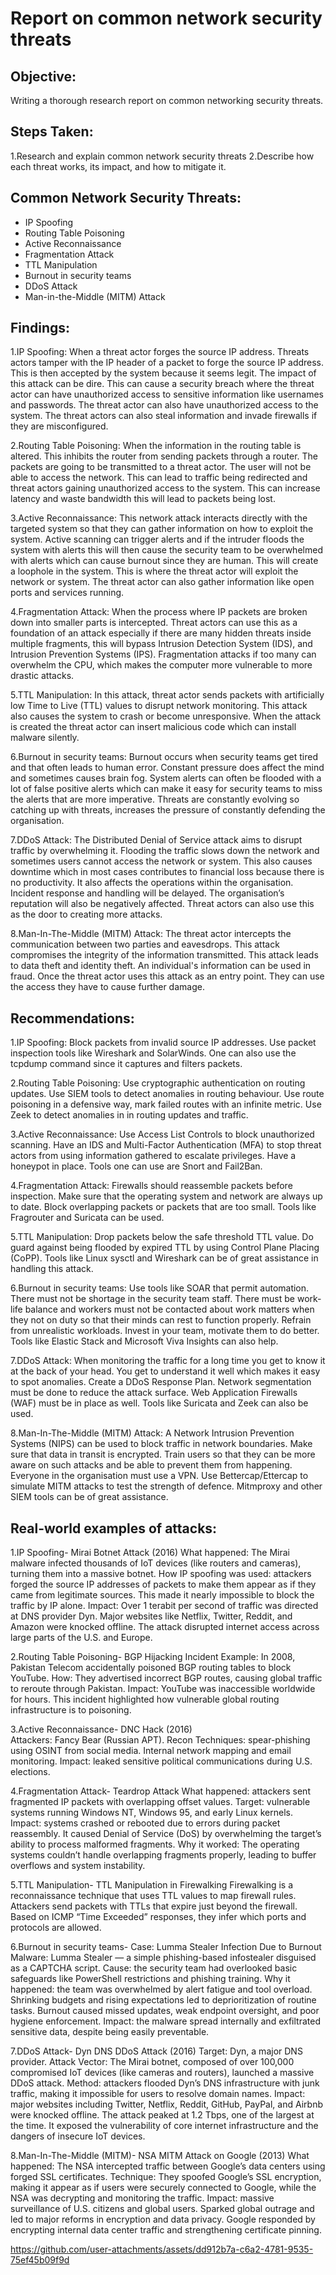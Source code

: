 # Report on common network security threats 
  
## Objective: 
Writing a thorough research report on common networking security threats. 
 
## Steps Taken: 
1.Research and explain common network security threats 
2.Describe how each threat works, its impact, and how to mitigate it. 
 
## Common Network Security Threats: 
* IP Spoofing 
* Routing Table Poisoning 
* Active Reconnaissance 
* Fragmentation Attack 
* TTL Manipulation 
* Burnout in security teams 
* DDoS Attack 
* Man-in-the-Middle (MITM) Attack 
 
## Findings: 
1.IP Spoofing: When a threat actor forges the source IP address. Threats actors tamper with the IP header of a packet to forge the source IP address. This is then accepted by the system because it seems legit. The impact of this attack can be dire. This can cause a security breach where the threat actor can have unauthorized access to sensitive information like usernames and passwords. The threat actor can also have unauthorized access to the system. The threat actors can also steal information and invade firewalls if they are misconfigured. 
 
2.Routing Table Poisoning: When the information in the routing table is altered. This inhibits the router from sending packets through a router. The packets are going to be transmitted to a threat actor. The user will not be able to access the network. This can lead to traffic being redirected and threat actors gaining unauthorized access to the system. This can increase latency and waste bandwidth this will lead to packets being lost.  
 
3.Active Reconnaissance: This network attack interacts directly with the targeted system so that they can gather information on how to exploit the system. Active scanning can trigger alerts and if the intruder floods the system with alerts this will then cause the security team to be overwhelmed with alerts which can cause burnout since they are human. This will create a loophole in the system. This is where the threat actor will exploit the network or system. The threat actor can also gather information like open ports and services running. 
 
4.Fragmentation Attack: When the process where IP packets are broken down into smaller parts is intercepted. Threat actors can use this as a foundation of an attack especially if there are many hidden threats inside multiple fragments, this will bypass Intrusion Detection System (IDS), and Intrusion Prevention Systems (IPS). Fragmentation attacks if too many can overwhelm the CPU, which makes the computer more vulnerable to more drastic attacks. 
 
5.TTL Manipulation: In this attack, threat actor sends packets with artificially low Time to Live (TTL) values to disrupt network monitoring. This attack also causes the system to crash or become unresponsive. When the attack is created the threat actor can insert malicious code which can install malware silently. 
 
6.Burnout in security teams: Burnout occurs when security teams get tired and that often leads to human error. Constant pressure does affect the mind and sometimes causes brain fog. System alerts can often be flooded with a lot of false positive alerts which can make it easy for security teams to miss the alerts that are more imperative. Threats are constantly evolving so catching up with threats, increases the pressure of constantly defending the organisation.  
 
7.DDoS Attack: The Distributed Denial of Service attack aims to disrupt traffic by overwhelming it. Flooding the traffic slows down the network and sometimes users cannot access the network or system. This also causes downtime which in most cases contributes to financial loss because there is no productivity.  It also affects the operations within the organisation. Incident response and handling will be delayed. The organisation’s reputation will also be negatively affected. Threat actors can also use this as the door to creating more attacks. 
 
8.Man-In-The-Middle (MITM) Attack: The threat actor intercepts the communication between two parties and eavesdrops. This attack compromises the integrity of the information transmitted. This attack leads to data theft and identity theft. An individual's information can be used in fraud. Once the threat actor uses this attack as an entry point. They can use the access they have to cause further damage.  
 
## Recommendations: 
1.IP Spoofing: Block packets from invalid source IP addresses. 
Use packet inspection tools like Wireshark and SolarWinds. One can also use the tcpdump command since it captures and filters packets. 
 
2.Routing Table Poisoning: Use cryptographic authentication on routing updates. Use SIEM tools to detect anomalies in routing behaviour. Use route poisoning in a defensive way, mark failed routes with an infinite metric. Use Zeek to detect anomalies in in routing updates and traffic. 
 
3.Active Reconnaissance: Use Access List Controls to block unauthorized scanning. Have an IDS and Multi-Factor Authentication (MFA) to stop threat actors from using information gathered to escalate privileges. Have a honeypot in place. Tools one can use are Snort and Fail2Ban. 
 
4.Fragmentation Attack: Firewalls should reassemble packets before inspection. Make sure that the operating system and network are always up to date. Block overlapping packets or packets that are too small. Tools like Fragrouter and Suricata can be used. 
 
5.TTL Manipulation:  Drop packets below the safe threshold TTL value. Do guard against being flooded by expired TTL by using Control Plane Placing (CoPP). Tools like Linux sysctl and Wireshark can be of great assistance in handling this attack. 
 
6.Burnout in security teams: Use tools like SOAR that permit automation. There must not be shortage in the security team staff. There must be work-life balance and workers must not be contacted about work matters when they not on duty so that their minds can rest to function properly. Refrain from unrealistic workloads. Invest in your team, motivate them to do better. Tools like Elastic Stack and Microsoft Viva Insights can also help. 
 
7.DDoS Attack: When monitoring the traffic for a long time you get to know it at the back of your head. You get to understand it well which makes it easy to spot anomalies. Create a DDoS Response Plan. Network segmentation must be done to reduce the attack surface. Web Application Firewalls (WAF) must be in place as well. Tools like Suricata and Zeek can also be used.  
 
8.Man-In-The-Middle (MITM) Attack: A Network Intrusion Prevention Systems (NIPS) can be used to block traffic in network boundaries. Make sure that data in transit is encrypted. Train users so that they can be more aware on such attacks and be able to prevent them from happening. Everyone in the organisation must use a VPN. Use Bettercap/Ettercap to simulate MITM attacks to test the strength of defence. Mitmproxy and other SIEM tools can be of great assistance.  
 
## Real-world examples of attacks: 
1.IP Spoofing- Mirai Botnet Attack (2016) 
What happened: The Mirai malware infected thousands of IoT devices (like routers and cameras), turning them into a massive botnet. How IP spoofing was used: attackers forged the source IP addresses of packets to make them appear as if they came from legitimate sources. This made it nearly impossible to block the traffic by IP alone. Impact: Over 1 terabit per second of traffic was directed at DNS provider Dyn. 
Major websites like Netflix, Twitter, Reddit, and Amazon were knocked offline. The attack disrupted internet access across large parts of the U.S. and Europe. 
 
2.Routing Table Poisoning- BGP Hijacking Incident 
Example: In 2008, Pakistan Telecom accidentally poisoned BGP routing tables to block YouTube. How: They advertised incorrect BGP routes, causing global traffic to reroute through Pakistan. Impact: YouTube was inaccessible worldwide for hours. This incident highlighted how vulnerable global routing infrastructure is to poisoning.  
 
3.Active Reconnaissance- DNC Hack (2016)  
Attackers: Fancy Bear (Russian APT). Recon Techniques: spear-phishing using OSINT from social media. Internal network mapping and email monitoring. Impact: leaked sensitive political communications during U.S. elections. 
 
4.Fragmentation Attack- Teardrop Attack 
What happened: attackers sent fragmented IP packets with overlapping offset values. Target: vulnerable systems running Windows NT, Windows 95, and early Linux kernels. Impact: systems crashed or rebooted due to errors during packet reassembly. It caused Denial of Service (DoS) by overwhelming the target’s ability to process malformed fragments. Why it worked: The operating systems couldn’t handle overlapping fragments properly, leading to buffer overflows and system instability. 
 
5.TTL Manipulation- TTL Manipulation in Firewalking 
Firewalking is a reconnaissance technique that uses TTL values to map firewall rules. Attackers send packets with TTLs that expire just beyond the firewall. Based on ICMP “Time Exceeded” responses, they infer which ports and protocols are allowed. 
 
6.Burnout in security teams- Case: Lumma Stealer Infection Due to Burnout Malware: Lumma Stealer — a simple phishing-based infostealer disguised as a CAPTCHA script. Cause: the security team had overlooked basic safeguards like PowerShell restrictions and phishing training. Why it happened: the team was overwhelmed by alert fatigue and tool overload. Shrinking budgets and rising expectations led to deprioritization of routine tasks. Burnout caused missed updates, weak endpoint oversight, and poor hygiene enforcement. Impact: the malware spread internally and exfiltrated sensitive data, despite being easily preventable. 
 
7.DDoS Attack- Dyn DNS DDoS Attack (2016) 
Target: Dyn, a major DNS provider. Attack Vector: The Mirai botnet, composed of over 100,000 compromised IoT devices (like cameras and routers), launched a massive DDoS attack. Method: attackers flooded Dyn’s DNS infrastructure with junk traffic, making it impossible for users to resolve domain names. Impact: major websites including Twitter, Netflix, Reddit, GitHub, PayPal, and Airbnb were knocked offline. The attack peaked at 1.2 Tbps, one of the largest at the time. It exposed the vulnerability of core internet infrastructure and the dangers of insecure IoT devices. 
 
 
8.Man-In-The-Middle (MITM)- NSA MITM Attack on Google (2013) 
What happened: The NSA intercepted traffic between Google’s data centers using forged SSL certificates. 
Technique: They spoofed Google’s SSL encryption, making it appear as if users were securely connected to Google, while the NSA was decrypting and monitoring the traffic. Impact: massive surveillance of U.S. citizens and global users. Sparked global outrage and led to major reforms in encryption and data privacy. Google responded by encrypting internal data center traffic and strengthening certificate pinning.



https://github.com/user-attachments/assets/dd912b7a-c6a2-4781-9535-75ef45b09f9d



